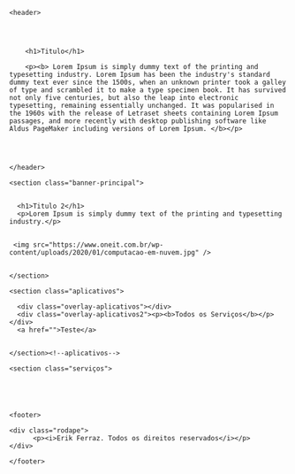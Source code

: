 
<html>

  <head>
    <title>Computação em Nuvem</title>
    <link href="estilo/style.css" rel="stylesheet"/>
    <meta charset="utf-8" />
    <meta name="viewport" content="width=device-width, initial-scale=1.0">
    <link href="css/style.css" type="text/css" rel="stylesheet" />
    <meta name="description" content="Site para a prova de computação em nuvem" >
    <meta name="keywords" content="Computação em nuvem" >
  </head>

  <body>
  
    <header>
    
      

        
        <h1>Titulo</h1>
      
        <p><b> Lorem Ipsum is simply dummy text of the printing and typesetting industry. Lorem Ipsum has been the industry's standard dummy text ever since the 1500s, when an unknown printer took a galley of type and scrambled it to make a type specimen book. It has survived not only five centuries, but also the leap into electronic typesetting, remaining essentially unchanged. It was popularised in the 1960s with the release of Letraset sheets containing Lorem Ipsum passages, and more recently with desktop publishing software like Aldus PageMaker including versions of Lorem Ipsum. </b></p>
                
        
     
      
    </header>
    
    <section class="banner-principal">
     
      
      <h1>Titulo 2</h1>
      <p>Lorem Ipsum is simply dummy text of the printing and typesetting industry.</p>
         
         
     <img src="https://www.oneit.com.br/wp-content/uploads/2020/01/computacao-em-nuvem.jpg" />
      
      
    </section>
    
    <section class="aplicativos">
      
      <div class="overlay-aplicativos"></div>
      <div class="overlay-aplicativos2"><p><b>Todos os Serviços</b></p></div>
      <a href="">Teste</a>
      
      
    </section><!--aplicativos-->
    
    <section class="serviços">
    
     
    
 
 
    <footer>
      
    <div class="rodape">
          <p><i>Erik Ferraz. Todos os direitos reservados</i></p>
    </div> 
      
    </footer>


